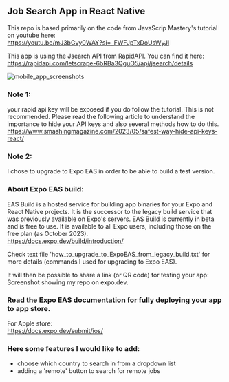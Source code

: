 ## Job Search App in React Native

This repo is based primarily on the code from JavaScrip Mastery's tutorial on youtube here: <br>
https://youtu.be/mJ3bGvy0WAY?si=_FWFJpTxDoUsWyJl

This app is using the Jsearch API from RapidAPI. You can find it here: <br>
https://rapidapi.com/letscrape-6bRBa3QguO5/api/jsearch/details

![mobile_app_screenshots](https://github.com/AnneEstoppey/Job-Search-Mobile-App/assets/35219455/72df43e4-bfdf-48ab-ad1f-064c5303a687)


### Note 1: 
your rapid api key will be exposed if you do follow the tutorial. This is not recommended. Please read the following article to understand the importance to hide your API keys and also several methods how to do this. <br>
https://www.smashingmagazine.com/2023/05/safest-way-hide-api-keys-react/

### Note 2: 
I chose to upgrade to Expo EAS in order to be able to build a test version.

### About Expo EAS build:
EAS Build is a hosted service for building app binaries for your Expo and React Native projects. It is the successor to the legacy build service that was previously available on Expo's servers. EAS Build is currently in beta and is free to use. It is available to all Expo users, including those on the free plan (as October 2023). <br>
https://docs.expo.dev/build/introduction/

Check text file 'how_to_upgrade_to_ExpoEAS_from_legacy_build.txt' for more details (commands I used for upgrading to Expo EAS).

It will then be possible to share a link (or QR code) for testing your app:
Screenshot showing my repo on expo.dev.

### Read the Expo EAS documentation for fully deploying your app to app store.
For Apple store: <br>
https://docs.expo.dev/submit/ios/

### Here some features I would like to add:
- choose which country to search in from a dropdown list
- adding a 'remote' button to search for remote jobs

